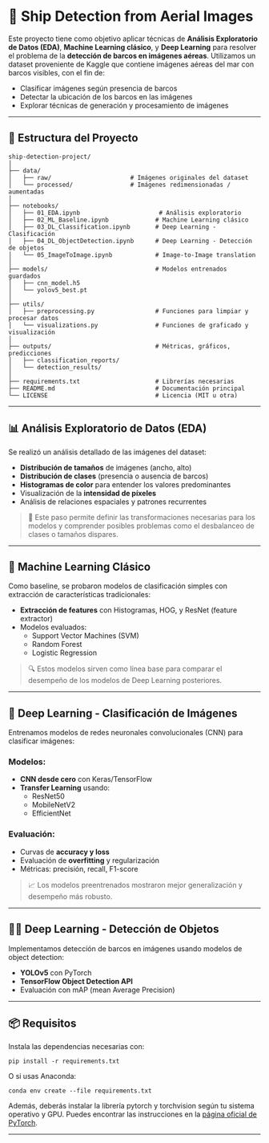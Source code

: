 # 🚢 Ship Detection from Aerial Images

Este proyecto tiene como objetivo aplicar técnicas de **Análisis Exploratorio de Datos (EDA)**, **Machine Learning clásico**, y **Deep Learning** para resolver el problema de la **detección de barcos en imágenes aéreas**. Utilizamos un dataset proveniente de Kaggle que contiene imágenes aéreas del mar con barcos visibles, con el fin de:

- Clasificar imágenes según presencia de barcos  
- Detectar la ubicación de los barcos en las imágenes  
- Explorar técnicas de generación y procesamiento de imágenes  

---

## 📁 Estructura del Proyecto

```
ship-detection-project/
│
├── data/                         
│   ├── raw/                      # Imágenes originales del dataset
│   └── processed/                # Imágenes redimensionadas / aumentadas
│
├── notebooks/                   
│   ├── 01_EDA.ipynb                      # Análisis exploratorio
│   ├── 02_ML_Baseline.ipynb             # Machine Learning clásico
│   ├── 03_DL_Classification.ipynb       # Deep Learning - Clasificación
│   ├── 04_DL_ObjectDetection.ipynb      # Deep Learning - Detección de objetos
│   └── 05_ImageToImage.ipynb            # Image-to-Image translation
│
├── models/                              # Modelos entrenados guardados
│   ├── cnn_model.h5
│   └── yolov5_best.pt
│
├── utils/                               
│   ├── preprocessing.py                 # Funciones para limpiar y procesar datos
│   └── visualizations.py                # Funciones de graficado y visualización
│
├── outputs/                             # Métricas, gráficos, predicciones
│   ├── classification_reports/
│   └── detection_results/
│
├── requirements.txt                     # Librerías necesarias
├── README.md                            # Documentación principal
└── LICENSE                              # Licencia (MIT u otra)
```

---

## 📊 Análisis Exploratorio de Datos (EDA)

Se realizó un análisis detallado de las imágenes del dataset:

- **Distribución de tamaños** de imágenes (ancho, alto)  
- **Distribución de clases** (presencia o ausencia de barcos)  
- **Histogramas de color** para entender los valores predominantes  
- Visualización de la **intensidad de píxeles**  
- Análisis de relaciones espaciales y patrones recurrentes  

> 📌 Este paso permite definir las transformaciones necesarias para los modelos y comprender posibles problemas como el desbalanceo de clases o tamaños dispares.

---

## 🤖 Machine Learning Clásico

Como baseline, se probaron modelos de clasificación simples con extracción de características tradicionales:

- **Extracción de features** con Histogramas, HOG, y ResNet (feature extractor)  
- Modelos evaluados:  
  - Support Vector Machines (SVM)  
  - Random Forest  
  - Logistic Regression  

> 🔍 Estos modelos sirven como línea base para comparar el desempeño de los modelos de Deep Learning posteriores.

---

## 🧠 Deep Learning - Clasificación de Imágenes

Entrenamos modelos de redes neuronales convolucionales (CNN) para clasificar imágenes:

### Modelos:

- **CNN desde cero** con Keras/TensorFlow  
- **Transfer Learning** usando:  
  - ResNet50  
  - MobileNetV2  
  - EfficientNet  

### Evaluación:

- Curvas de **accuracy y loss**  
- Evaluación de **overfitting** y regularización  
- Métricas: precisión, recall, F1-score  

> 📈 Los modelos preentrenados mostraron mejor generalización y desempeño más robusto.

---

## 🕵️‍♀️ Deep Learning - Detección de Objetos

Implementamos detección de barcos en imágenes usando modelos de object detection:

- **YOLOv5** con PyTorch  
- **TensorFlow Object Detection API**  
- Evaluación con mAP (mean Average Precision)

---

## 📦 Requisitos

Instala las dependencias necesarias con:

```
pip install -r requirements.txt
```

O si usas Anaconda:

```
conda env create --file requirements.txt
```

Además, deberás instalar la librería pytorch y torchvision según tu sistema operativo y GPU. Puedes encontrar las instrucciones en la [página oficial de PyTorch](https://pytorch.org/get-started/locally/).

---

